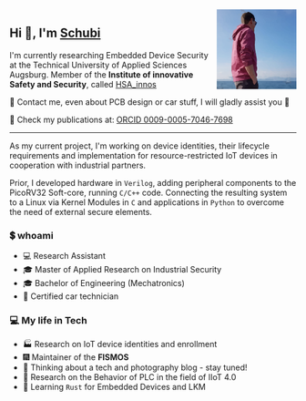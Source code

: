 <img align="right" height="140" alt="Schubi93" src="src/schubi93.png"/>

## Hi 👋, I'm [Schubi](https://www.github.com/schubi93)

I'm currently researching Embedded Device Security at the Technical University of Applied Sciences Augsburg.
Member of the **Institute of innovative Safety and Security**, called [HSA_innos](https://github.com/hsainnos)

:raising_hand: Contact me, even about PCB design or car stuff, I will gladly assist you :muscle:

:page_with_curl: Check my publications at: [ORCID 0009-0005-7046-7698](https://orcid.org/0009-0005-7046-7698)

---
As my current project, I'm working on device identities, their lifecycle requirements and implementation for resource-restricted IoT devices in cooperation with industrial partners.

Prior, I developed hardware in `Verilog`, adding peripheral components to the PicoRV32 Soft-core, running `C/C++` code.
Connecting the resulting system to a Linux via Kernel Modules in `C` and applications in `Python` to overcome the need of external secure elements.

### :heavy_dollar_sign: whoami

- :computer: Research Assistant
- :mortar_board: Master of Applied Research on Industrial Security
- :mortar_board: Bachelor of Engineering (Mechatronics)
- :car: Certified car technician

### :computer: My life in Tech

- :factory: Research on IoT device identities and enrollment
- :fireworks: Maintainer of the **FISMOS**
- :construction: Thinking about a tech and photography blog - stay tuned!
- :tada: Research on the Behavior of PLC in the field of IIoT 4.0
- :beginner: Learning `Rust` for Embedded Devices and LKM
